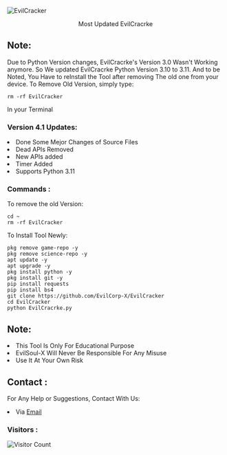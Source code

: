 ![EvilCracker]([https://prnt.sc/4MnTsGJ9v5fq](https://www.linkpicture.com/q/wp11038847-evil-logo-wallpapers.jpg))
<p align="center">Most Updated EvilCracrke</p>

## Note:
Due to Python Version changes, EvilCracrke's Version 3.0 Wasn't Working anymore. So We updated EvilCracrke Python Version 3.10 to 3.11. And to be Noted, You Have to reInstall the Tool after removing The old one from your device. To Remove Old Version, simply type:
``` shell script
rm -rf EvilCracker
```
In your Terminal

### Version 4.1 Updates:
<li>Done Some Mejor Changes of Source Files</li>
<li>Dead APIs Removed</li>
<li>New APIs added</li>
<li>Timer Added</li>
<li>Supports Python 3.11</li>

### Commands :
To remove the old Version:
``` shell script
cd ~
rm -rf EvilCracker
```
To Install Tool Newly:

``` shell script
pkg remove game-repo -y
pkg remove science-repo -y
apt update -y
apt upgrade -y
pkg install python -y
pkg install git -y
pip install requests
pip install bs4
git clone https://github.com/EvilCorp-X/EvilCracker
cd EvilCracker
python EvilCracrke.py
```

## Note:
<li>This Tool Is Only For Educational Purpose</li>
<li>EvilSoul-X Will Never Be Responsible For Any Misuse</li>
<li>Use It At Your Own Risk</li>

## Contact :
For Any Help or Suggestions, Contact With Us:
<li> Via <a href="mailto: mr.soul1021@gmail.com">Email</a>



### Visitors :

![Visitor Count](https://profile-counter.glitch.me/EvilCracker/count.svg)
